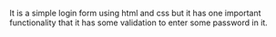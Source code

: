 It is a simple login form using html and css but it has one important functionality that it has some validation to enter some password in it.
